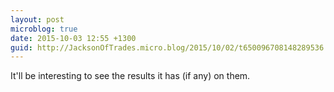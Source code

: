 ```yaml
---
layout: post
microblog: true
date: 2015-10-03 12:55 +1300
guid: http://JacksonOfTrades.micro.blog/2015/10/02/t650096708148289536.html
---
```

It'll be interesting to see the results it has (if any) on them.
